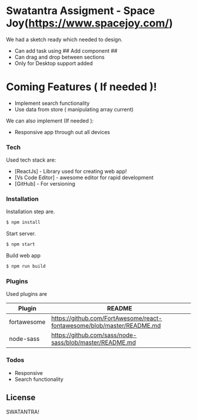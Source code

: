 # Swatantra Assigment - Space Joy(https://www.spacejoy.com/)

We had a sketch ready which needed to design.

- Can add task using ## Add component ##
- Can drag and drop between sections
- Only for Desktop support added

# Coming Features ( If needed )!

- Implement search functionality
- Use data from store ( manipulating array current)

We can also implement (If needed ):

- Responsive app through out all devices

### Tech

Used tech stack are:

- [ReactJs] - Library used for creating web app!
- [Vs Code Editor] - awesome editor for rapid development
- [GitHub] - For versioning

### Installation

Installation step are.

```sh
$ npm install
```

Start server.

```sh
$ npm start
```

Build web app

```sh
$ npm run build
```

### Plugins

Used plugins are

| Plugin      | README                                                                 |
| ----------- | ---------------------------------------------------------------------- |
| fortawesome | https://github.com/FortAwesome/react-fontawesome/blob/master/README.md |
| node-sass   | https://github.com/sass/node-sass/blob/master/README.md                |

### Todos

- Responsive
- Search functionality

## License

SWATANTRA!
